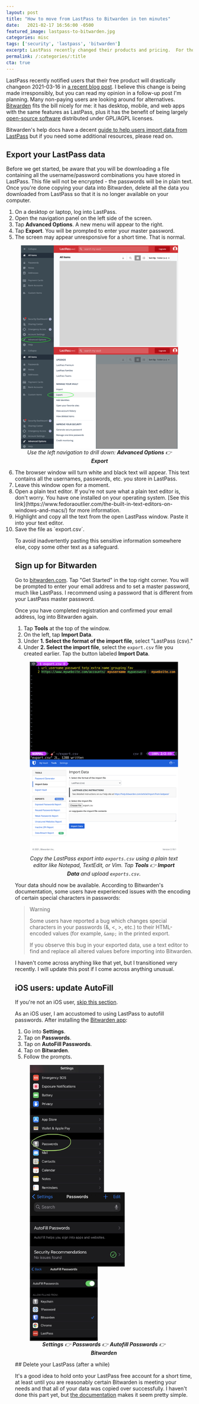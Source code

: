 ```yaml
---
layout: post
title: "How to move from LastPass to Bitwarden in ten minutes"
date:   2021-02-17 16:56:00 -0500
featured_image: lastpass-to-bitwarden.jpg
categories: misc
tags: ['security', 'lastpass', 'bitwarden']
excerpt: LastPass recently changed their products and pricing.  For those in search of an alternative, switching to Bitwarden can be done surprisingly quickly.  This is a quick summary of how I moved all my password data and set up autocomplete on my iPhone in a few minutes.
permalink: /:categories/:title
cta: true
---
```


LastPass recently notified users that their free product will drastically
changeon 2021-03-16 in
[a recent blog post](https://blog.lastpass.com/2021/02/changes-to-lastpass-free/).
I believe
this change is being made irresponsibly,
but you can read my opinion in a follow-up post I'm planning.
Many non-paying users are looking around
for alternatives.  [Bitwarden](https://bitwarden.com/) fits the bill nicely
for me: it has desktop, mobile, and web apps with the same features as LastPass,
plus it has the benefit of being largely
[open-source software](https://github.com/bitwarden)
distributed under GPL/AGPL licenses.

Bitwarden's help docs have a decent
[guide to help users import data from LastPass](https://bitwarden.com/help/article/import-from-lastpass/)
but if you need some additional resources, please read on.

## Export your LastPass data

Before we get started, be aware that you will be downloading a file containing
all the username/password combinations you have stored in LastPass.  This
file will not be encrypted - the passwords will be in plain text.
Once you're done copying your data into Bitwarden, delete all the data you
downloaded from LastPass so that it is no longer available on your computer.

1. On a desktop or laptop, log into LastPass.
2. Open the navigation panel on the left side of the screen.
3. Tap <strong>Advanced Options</strong>.  A new menu will appear to the right.
4. Tap <strong>Export</strong>.  You will be prompted to enter your master password.
5. The screen may appear unresponsive for a short time.  That is normal.

<figure>
  <div style="display: flex; flex-wrap: wrap; justify-content: center;">
    <section>
      <img
        loading="lazy"
        decoding="async"
        style="display: block; max-height: 400px"
        alt="LastPass interface showing the left navigation bar open and 'Advanced Options' highlighted"
        src="/assets/images/posts/lastpass-to-bitwarden/desktop-1.png"
      >
    </section>
    <section>
      <img
        loading="lazy"
        decoding="async"
        style="display: block; max-height: 400px"
        alt="LastPass interface showing the left navigation bar open and 'Export' highlighted"
        src="/assets/images/posts/lastpass-to-bitwarden/desktop-2.png"
      >
    </section>
  </div>
  <figcaption style="text-align: center">
    <span style="font-style: italic">
      Use the left navigation to drill down: <strong>Advanced Options</strong> 👉 <strong>Export</strong>
    </span>
  </figcaption>
</figure>

<ol start="6">
<li>The browser window will turn white and black text will appear.  This text contains all the usernames, passwords, etc. you store in LastPass.</li>
<li>Leave this window open for a moment.</li>
<li>Open a plain text editor.  If you're not sure what a plain text editor is,
don't worry.  You have one installed on your operating system.
[See this link](https://www.fedoraoutlier.com/the-built-in-text-editors-on-windows-and-macs/)
for more information.</li>
<li>Highlight and copy all the text from the open LastPass window.  Paste
it into your text editor.</li>
<li>Save the file as `export.csv`.</li>

To avoid inadvertently pasting this sensitive information somewhere
else, copy some other text as a safeguard.

## Sign up for Bitwarden

Go to [bitwarden.com](https://bitwarden.com).  Tap "Get Started" in the top
right corner.  You will be prompted to enter your email address and to set
a master password, much like LastPass.  I recommend using a password that
is different from your LastPass master password.

Once you have completed registration and confirmed your email address,
log into Bitwarden again.

1. Tap <strong>Tools</strong> at the top of the window.
2. On the left, tap <strong>Import Data</strong>.
3. Under <strong>1. Select the format of the import file</strong>, select
"LastPass (csv)."
4. Under <strong>2. Select the import file</strong>, select the `export.csv` file you created earlier.  Tap the button labeled <strong>Import Data</strong>.

<figure>
  <div style="display: flex; flex-wrap: wrap; justify-content: center;">
    <section>
      <img
        loading="lazy"
        decoding="async"
        style="display: block; max-height: 400px"
        alt="Text editor showing a file called 'export.csv' with data"
        src="/assets/images/posts/lastpass-to-bitwarden/desktop-3.png"
      >
    </section>
    <section>
      <img
        loading="lazy"
        decoding="async"
        style="display: block; max-height: 400px"
        alt="Bitwarden interface showing the 'Tools' section open and 'Import Data' highlighted"
        src="/assets/images/posts/lastpass-to-bitwarden/desktop-4.png"
      >
    </section>
  </div>
  <figcaption style="text-align: center">
    <span style="font-style: italic">
      Copy the LastPass export into <code>exports.csv</code> using a plain text editor like Notepad, TextEdit, or Vim.  Tap <strong>Tools</strong> 👉  <strong>Import Data</strong> and upload <code>exports.csv</code>.
    </span>
  </figcaption>
</figure>

Your data should now be available.  According to Bitwarden's documentation,
some users have experienced issues with the encoding of certain special
characters in passwords:

> Warning
>
> Some users have reported a bug which changes special characters in your passwords (&, <, >, etc.) to their HTML-encoded values (for example, `&amp;` in the printed export.
>
> If you observe this bug in your exported data, use a text editor to find and replace all altered values before importing into Bitwarden.

I haven't come across anything like that yet, but I transitioned very recently.
I will update this post if I come across anything unusual.

## iOS users: update AutoFill

If you're not an iOS user, [skip this section](#delete-your-lastpass).

As an iOS user, I am accustomed to using LastPass to autofill passwords.
After installing the
[Bitwarden app](https://apps.apple.com/us/app/bitwarden-password-manager/id1137397744):

1. Go into <strong>Settings</strong>.
2. Tap on <strong>Passwords</strong>.
3. Tap on <strong>AutoFill Passwords</strong>.
4. Tap on <strong>Bitwarden</strong>.
5. Follow the prompts.

<figure>
  <div style="display: flex; flex-wrap: wrap; justify-content: space-between; align-items: center">
    <section>
      <img
        loading="lazy"
        decoding="async"
        style="display: block; max-width: 200px"
        alt="iOS Settings menu with 'Passwords' highlighted"
        src="/assets/images/posts/lastpass-to-bitwarden/ios-1.jpg"
      >
    </section>
    <section>
      <img
        loading="lazy"
        decoding="async"
        style="display: block; max-height: 200px"
        alt="iOS Passwords menu"
        src="/assets/images/posts/lastpass-to-bitwarden/ios-2.jpg"
      >
    </section>
    <section>
      <img
        loading="lazy"
        decoding="async"
        style="display: block; max-height: 200px"
        alt="iOS AutoFill Passwords menu with Bitwarden selected"
        src="/assets/images/posts/lastpass-to-bitwarden/ios-3.jpg"
      >
    </section>
  </div>
  <figcaption style="text-align: center">
    <span style="font-style: italic">
      <strong>Settings</strong> 👉
      <strong>Passwords</strong> 👉
      <strong>Autofill Passwords</strong> 👉
      <strong>Bitwarden</strong>
    </span>
  </figcaption>
</figure>

<div id="delete-your-lastpass"></div>
## Delete your LastPass (after a while)

It's a good idea to hold onto your LastPass free account for a short time,
at least until you are reasonably certain Bitwarden is meeting your needs and
that all of your data was copied over successfully.  I haven't done this part
yet, but
[the documentation](https://lastpass.com/delete_account.php)
makes it seem pretty simple.
